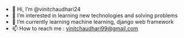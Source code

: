 - 👋 Hi, I’m @vinitchaudhari24
- 👀 I’m interested in learning new technologies and solving problems
- 🌱 I’m currently learning machine learning, django web framework
- 📫 How to reach me : vinitchaudhari99@gmail.com

<!---
vinitchaudhari24/vinitchaudhari24 is a ✨ special ✨ repository because its `README.md` (this file) appears on your GitHub profile.
You can click the Preview link to take a look at your changes.
--->
